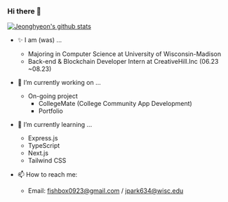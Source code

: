 ### Hi there 👋

[![Jeonghyeon's github stats](https://github-readme-stats-peach-eight.vercel.app/api?username=jparkrighthere&count_private=true&show_icons=true)](https://github.com/anuraghazra/github-readme-stats)

- ✨️ I am (was) ...
  - Majoring in Computer Science at University of Wisconsin-Madison
  - Back-end & Blockchain Developer Intern at CreativeHill.Inc (06.23 ~08.23)

- 🔭 I’m currently working on ...
  - On-going project
    - CollegeMate (College Community App Development)
    - Portfolio
    
- 🌱 I’m currently learning ...
  - Express.js
  - TypeScript
  - Next.js
  - Tailwind CSS
  
- 📫 How to reach me:
  - Email: fishbox0923@gmail.com / jpark634@wisc.edu
  
